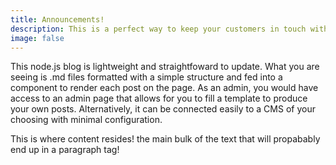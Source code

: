 ```yaml
---
title: Announcements!
description: This is a perfect way to keep your customers in touch with your business!
image: false
---
```

This node.js blog is lightweight and straightfoward to update. What you are seeing is .md files formatted with a simple structure and fed into a component to render each post on the page. As an admin, you would have access to an admin page that allows for you to fill a template to produce your own posts. Alternatively, it can be connected easily to a CMS of your choosing with minimal configuration.

This is where content resides! the main bulk of the text that will propabably end up in a paragraph tag!
